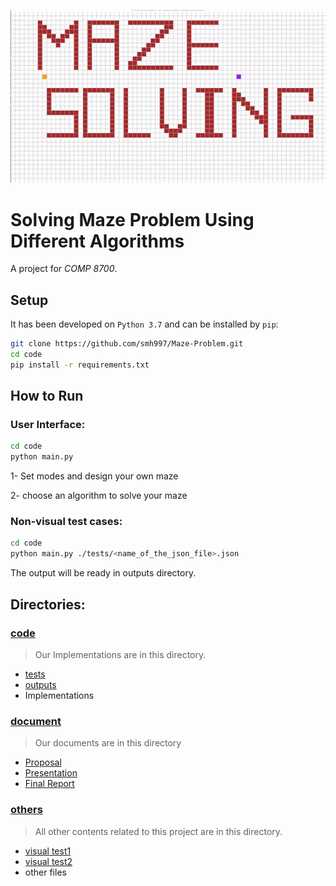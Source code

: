 ![](https://github.com/smh997/Maze-Problem/blob/master/others/main.gif)
# Solving Maze Problem Using Different Algorithms
A project for _COMP 8700_.

## Setup

It has been developed on `Python 3.7` and can be installed by `pip`:

```bash
git clone https://github.com/smh997/Maze-Problem.git
cd code
pip install -r requirements.txt
```

## How to Run

### User Interface:

```bash
cd code
python main.py
```

1- Set modes and design your own maze

2- choose an algorithm to solve your maze

### Non-visual test cases:

```bash
cd code
python main.py ./tests/<name_of_the_json_file>.json
```

The output will be ready in outputs directory.

## Directories:
### [code](https://github.com/smh997/Maze-Problem/tree/master/code)

> Our Implementations are in this directory.

- [tests](https://github.com/smh997/Maze-Problem/tree/master/code/tests)
- [outputs](https://github.com/smh997/Maze-Problem/tree/master/code/outputs)
- Implementations

### [document](https://github.com/smh997/Maze-Problem/tree/master/document)

> Our documents are in this directory

- [Proposal](https://github.com/smh997/Maze-Problem/tree/masterdocument/Proposal)
- [Presentation](https://github.com/smh997/Maze-Problem/tree/master/document/Presentation)
- [Final Report](https://github.com/smh997/Maze-Problem/tree/master/document/Report)
### [others](https://github.com/smh997/Maze-Problem/tree/master/others)

> All other contents related to this project are in this directory.

- [visual test1](https://github.com/smh997/Maze-Problem/tree/master/others/visual%20test%201)
- [visual test2](https://github.com/smh997/Maze-Problem/tree/master/others/visual%20test%202)
- other files
